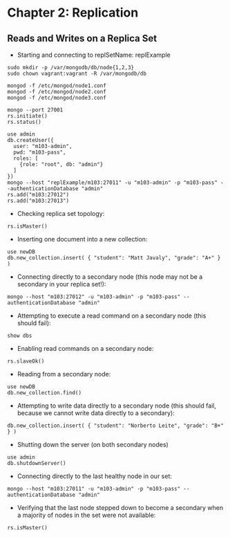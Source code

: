 # Chapter 2: Replication

## Reads and Writes on a Replica Set
- Starting and connecting to replSetName: replExample
```
sudo mkdir -p /var/mongodb/db/node{1,2,3} 
sudo chown vagrant:vagrant -R /var/mongodb/db

mongod -f /etc/mongod/node1.conf
mongod -f /etc/mongod/node2.conf
mongod -f /etc/mongod/node3.conf

mongo --port 27001
rs.initiate()
rs.status()

use admin
db.createUser({
  user: "m103-admin",
  pwd: "m103-pass",
  roles: [
    {role: "root", db: "admin"}
  ]
})
mongo --host "replExample/m103:27011" -u "m103-admin" -p "m103-pass" --authenticationDatabase "admin"
rs.add("m103:27012")
rs.add("m103:27013")
```

- Checking replica set topology:
```
rs.isMaster()
```

- Inserting one document into a new collection:
```
use newDB
db.new_collection.insert( { "student": "Matt Javaly", "grade": "A+" } )
```

- Connecting directly to a secondary node (this node may not be a secondary in your replica set!):
```
mongo --host "m103:27012" -u "m103-admin" -p "m103-pass" --authenticationDatabase "admin"
```

- Attempting to execute a read command on a secondary node (this should fail):
```
show dbs
```

- Enabling read commands on a secondary node:
```
rs.slaveOk()
```

- Reading from a secondary node:
```
use newDB
db.new_collection.find()
```

- Attempting to write data directly to a secondary node (this should fail, because we cannot write data directly to a secondary):
```
db.new_collection.insert( { "student": "Norberto Leite", "grade": "B+" } )
```

- Shutting down the server (on both secondary nodes)
```
use admin
db.shutdownServer()
```

- Connecting directly to the last healthy node in our set:
```
mongo --host "m103:27011" -u "m103-admin" -p "m103-pass" --authenticationDatabase "admin"
```

- Verifying that the last node stepped down to become a secondary when a majority of nodes in the set were not available:
```
rs.isMaster()
```
